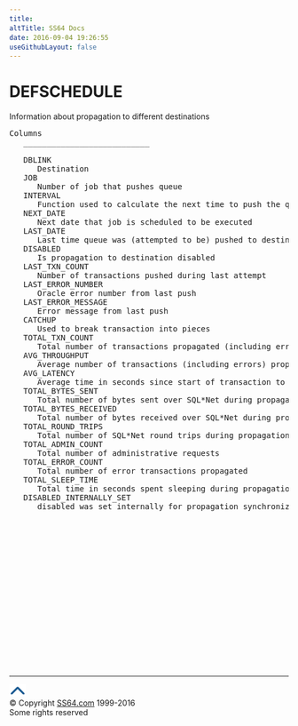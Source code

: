 ```yaml
---
title:
altTitle: SS64 Docs
date: 2016-09-04 19:26:55
useGithubLayout: false
---
```

<!-- #BeginLibraryItem "/Library/head_orad.lbi" --><!-- #EndLibraryItem --><h1>DEFSCHEDULE </h1><p> Information about propagation to different destinations </p> 
 
<pre>Columns
   ___________________________
 
   DBLINK
      Destination
   JOB
      Number of job that pushes queue
   INTERVAL
      Function used to calculate the next time to push the queue to destination
   NEXT_DATE
      Next date that job is scheduled to be executed
   LAST_DATE
      Last time queue was (attempted to be) pushed to destination
   DISABLED
      Is propagation to destination disabled
   LAST_TXN_COUNT
      Number of transactions pushed during last attempt
   LAST_ERROR_NUMBER
      Oracle error number from last push
   LAST_ERROR_MESSAGE
      Error message from last push
   CATCHUP
      Used to break transaction into pieces
   TOTAL_TXN_COUNT
      Total number of transactions propagated (including error transactions)
   AVG_THROUGHPUT
      Average number of transactions (including errors) propagated per second
   AVG_LATENCY
      Average time in seconds since start of transaction to remote commit
   TOTAL_BYTES_SENT
      Total number of bytes sent over SQL*Net during propagation
   TOTAL_BYTES_RECEIVED
      Total number of bytes received over SQL*Net during propagation
   TOTAL_ROUND_TRIPS
      Total number of SQL*Net round trips during propagation
   TOTAL_ADMIN_COUNT
      Total number of administrative requests
   TOTAL_ERROR_COUNT
      Total number of error transactions propagated
   TOTAL_SLEEP_TIME
      Total time in seconds spent sleeping during propagation
   DISABLED_INTERNALLY_SET
      disabled was set internally for propagation synchronization

</pre><!-- #BeginLibraryItem "/Library/foot_orad.lbi" --><p>
<!-- oracle-footer -->
<ins class="adsbygoogle" style="display:inline-block;width:300px;height:250px" data-ad-client="ca-pub-6140977852749469" data-ad-slot="4275490898"></ins>
<script>
(adsbygoogle = window.adsbygoogle || []).push({});
</script></p>
<hr>
<div id="bl" class="footer"><a href="DEFSCHEDULE.html#"><img src="../images/top.png" width="30" height="22" alt="Back to the Top"></a></div>
<div id="br" class="footer, tagline">© Copyright <a href="http://ss64.com/">SS64.com</a> 1999-2016<br>
Some rights reserved</div>
<!-- #EndLibraryItem -->

